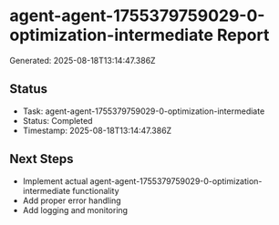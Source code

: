 # agent-agent-1755379759029-0-optimization-intermediate Report

Generated: 2025-08-18T13:14:47.386Z

## Status
- Task: agent-agent-1755379759029-0-optimization-intermediate
- Status: Completed
- Timestamp: 2025-08-18T13:14:47.386Z

## Next Steps
- Implement actual agent-agent-1755379759029-0-optimization-intermediate functionality
- Add proper error handling
- Add logging and monitoring
